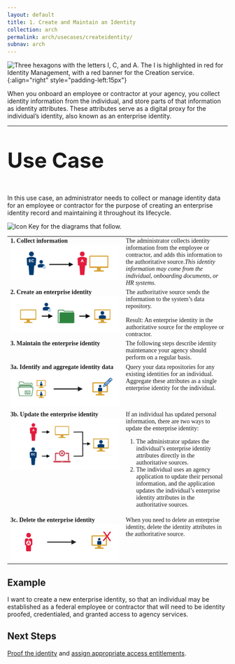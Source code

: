 ```yaml
---
layout: default
title: 1. Create and Maintain an Identity
collection: arch
permalink: arch/usecases/createidentity/
subnav: arch
---
```


![Three hexagons with the letters I, C, and A. The I is highlighted in red for Identity Management, with a red banner for the Creation service.]({{site.baseurl}}/assets/arch/usecases/Identity-Creation.png){:align="right" style="padding-left:15px"}

When you onboard an employee or contractor at your agency, you collect identity information from the individual, and store parts of that information as identity attributes. These attributes serve as a digital proxy for the individual’s identity, also known as an enterprise identity.

---

<p style="font-size: 3rem; font-weight: 700;">Use Case</p>

In this use case, an administrator needs to collect or manage identity data for an employee or contractor for the purpose of creating an enterprise identity record and maintaining it throughout its lifecycle.

![Icon Key for the diagrams that follow.]({{site.baseurl}}/assets/arch/usecases/1-IconKey.png)

<style>

td {
  font-family: "Cambria", "Georgia", "Times New Roman", "Times", serif;
  vertical-align:top;
}

</style>

<table>
  <tr>
    <td style="width:250px;border:0px;"><strong>1. Collect information</strong> <br> <img src="/assets/arch/usecases/1-1.png" width="250" alt="A diagram showing an employee or contractor providing identity information to an administrator with the authoritative source."></td>
    <td style="border:0px;">The administrator collects identity information from the employee or contractor, and adds this information to the authoritative source.<i>This identity information may come from the individual, onboarding documents, or HR systems.</i></td>
  </tr>
  <tr>
    <td style="width:250px;border:0px;"><strong>2. Create an enterprise identity</strong> <br> <img src="/assets/arch/usecases/1-2.png" width="250" alt="A diagram showing the authoritative source populating the identity information into a data repository, creating an enterprise identity in the authoritative source."></td>
    <td style="border:0px;">The authoritative source sends the information to the system’s data repository. <br><br> Result: An enterprise identity in the authoritative source for the employee or contractor.</td>
  </tr>
  <tr>
    <td style="width:250px;border:0px;"><strong>3. Maintain the enterprise identity</strong></td>
    <td style="border:0px;">The following steps describe identity maintenance your agency should perform on a regular basis.</td>
  </tr>
  <tr>
    <td style="width:250px;border:0px;"><strong>3a. Identify and aggregate identity data</strong> <br> <img src="/assets/arch/usecases/1-3a.png" width="250" alt="A diagram showing the data repository with multiple enterprise identities for one individual, and an arrow indicating the change to a single consolidated enterprise identity."></td>
    <td style="border:0px;">Query your data repositories for any existing identities for an individual. Aggregate these attributes as a single enterprise identity for the individual.</td>
  </tr>
  <tr>
    <td style="width:250px;border:0px;"><strong>3b. Update the enterprise identity</strong> <br> <img src="/assets/arch/usecases/1-3b.png" width="250" alt="A diagram showing two paths to update an identity. Path 1 is the administrator updating the enterprise identity directly in the authoritative source. Path 2 is the employee or contractor updating their personal information in an agency application, and the application updating the enterprise identity in the authoritative source."></td>
    <td style="border:0px;">If an individual has updated personal information, there are two ways to update the enterprise identity: <ol> <li> The administrator updates the individual’s enterprise identity attributes directly in the authoritative sources.</li> <li>The individual uses an agency application to update their personal information, and the application updates the individual’s enterprise identity attributes in the authoritative sources.</li></ol></td>
  </tr>
  <tr>
    <td style="width:250px;border:0px;"><strong>3c. Delete the enterprise identity</strong> <br> <img src="/assets/arch/usecases/1-3c.png" width="250" alt="A diagram showing an administrator deleting an enterprise identity."></td>
    <td style="border:0px;">When you need to delete an enterprise identity, delete the identity attributes in the authoritative source.</td>
  </tr>
</table>




## Example

I want to create a new enterprise identity, so that an individual may be established as a federal employee or contractor that will need to be identity proofed, credentialed, and granted access to agency services.

## Next Steps

[Proof the identity](../proofidentity) and [assign appropriate access entitlements](../manageaccess).
